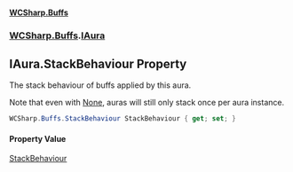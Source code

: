 #### [WCSharp\.Buffs](README.md 'README')
### [WCSharp\.Buffs](WCSharp.Buffs.md 'WCSharp\.Buffs').[IAura](WCSharp.Buffs.IAura.md 'WCSharp\.Buffs\.IAura')

## IAura\.StackBehaviour Property

The stack behaviour of buffs applied by this aura\.

Note that even with [None](WCSharp.Buffs.StackBehaviour.md#WCSharp.Buffs.StackBehaviour.None 'WCSharp\.Buffs\.StackBehaviour\.None'), auras will still only stack once per aura instance.

```csharp
WCSharp.Buffs.StackBehaviour StackBehaviour { get; set; }
```

#### Property Value
[StackBehaviour](WCSharp.Buffs.StackBehaviour.md 'WCSharp\.Buffs\.StackBehaviour')